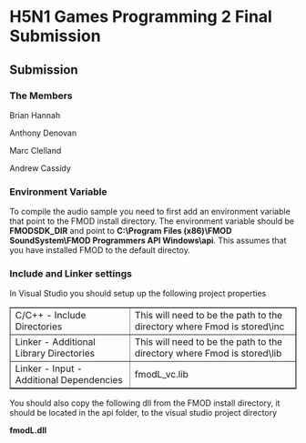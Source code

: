 <h1>H5N1 Games Programming 2 Final Submission</h1>

<h2>Submission</h2>

<h3>The Members</h3>
<p>Brian Hannah</p>
<p>Anthony Denovan</p>
<p>Marc Clelland</p>
<p>Andrew Cassidy</p>

<h3>Environment Variable</h3>

<p>To compile the audio sample you need to first add an environment variable that point to the FMOD install directory. The environment variable should be <b>FMODSDK_DIR</b> and point to <b>C:\Program Files (x86)\FMOD SoundSystem\FMOD Programmers API Windows\api</b>. This assumes that you have installed FMOD to the default directoy.</p>

<h3>Include and Linker settings</h3>

<p>In Visual Studio you should setup up the following project properties</p>

<table border="1">
<tr>
  <td>C/C++ - Include Directories</td>
	<td>This will need to be the path to the directory where Fmod is stored\inc</td>
</tr>
<tr>
	<td>Linker - Additional Library Directories</td>
	<td>This will need to be the path to the directory where Fmod is stored\lib</td>
</tr>
<tr>
	<td>Linker - Input - Additional Dependencies</td>
	<td>fmodL_vc.lib</td>
<tr>
</table>
 
<p>You should also copy the following dll from the FMOD install directory, it should be located in the api folder, to the visual studio project directory</p>
<b>fmodL.dll</b> 


